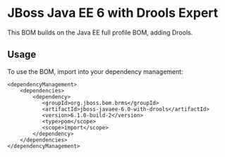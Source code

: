 JBoss Java EE 6 with Drools Expert
===================================

This BOM builds on the Java EE full profile BOM, adding Drools.
 
Usage
-----
 
To use the BOM, import into your dependency management:

    <dependencyManagement>
        <dependencies>
            <dependency>
               <groupId>org.jboss.bom.brms</groupId>
               <artifactId>jboss-javaee-6.0-with-drools</artifactId>
               <version>6.1.0-build-2</version>
               <type>pom</scope>
               <scope>import</scope>
            </dependency>
        </dependencies>
    </dependencyManagement>

